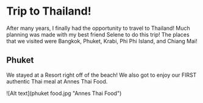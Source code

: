 # Trip to Thailand! 
After many years, I finally had the opportunity to travel to Thailand! Much planning was made with my best friend Selene to do this trip! The places that we visited were Bangkok, Phuket, Krabi, Phi Phi Island, and Chiang Mai!

## Phuket 
We stayed at a Resort right off of the beach! We also got to enjoy our FIRST authentic Thai meal at Annes Thai Food. 

![Alt text](phuket food.jpg "Annes Thai Food")

